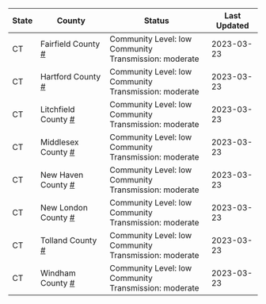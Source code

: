 State | County | Status | Last Updated
--- | --- | --- | --- 
CT | Fairfield County <a href="#fairfield_county">#</a> | <a name="fairfield_county"></a>Community Level: low<br/>Community Transmission: moderate | 2023-03-23
CT | Hartford County <a href="#hartford_county">#</a> | <a name="hartford_county"></a>Community Level: low<br/>Community Transmission: moderate | 2023-03-23
CT | Litchfield County <a href="#litchfield_county">#</a> | <a name="litchfield_county"></a>Community Level: low<br/>Community Transmission: moderate | 2023-03-23
CT | Middlesex County <a href="#middlesex_county">#</a> | <a name="middlesex_county"></a>Community Level: low<br/>Community Transmission: moderate | 2023-03-23
CT | New Haven County <a href="#new_haven_county">#</a> | <a name="new_haven_county"></a>Community Level: low<br/>Community Transmission: moderate | 2023-03-23
CT | New London County <a href="#new_london_county">#</a> | <a name="new_london_county"></a>Community Level: low<br/>Community Transmission: moderate | 2023-03-23
CT | Tolland County <a href="#tolland_county">#</a> | <a name="tolland_county"></a>Community Level: low<br/>Community Transmission: moderate | 2023-03-23
CT | Windham County <a href="#windham_county">#</a> | <a name="windham_county"></a>Community Level: low<br/>Community Transmission: moderate | 2023-03-23
